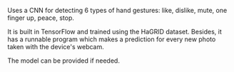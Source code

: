 Uses a CNN for detecting 6 types of hand gestures: like, dislike, mute, one finger up, peace, stop. 

It is built in TensorFlow and trained using the HaGRID dataset. Besides, it has a runnable program which makes a prediction for every new photo taken with the device's webcam. 

The model can be provided if needed. 
